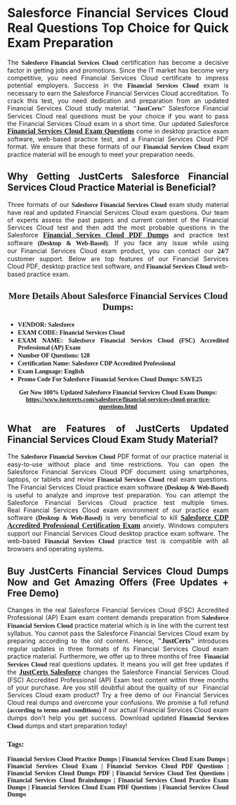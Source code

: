 <h1 style="text-align: justify;"><strong>Salesforce Financial Services Cloud Real Questions Top Choice for Quick Exam Preparation</strong></h1>

<p style="text-align: justify;">The <span style="font-family:Georgia,serif;"><strong>Salesforce Financial Services Cloud</strong></span> certification has become a decisive factor in getting jobs and promotions. Since the IT market has become very competitive, you need&nbsp;Financial Services Cloud certificate to impress potential employers. Success in the&nbsp;<span style="font-family:Georgia,serif;"><strong>Financial Services Cloud</strong></span> exam is necessary to earn the Salesforce Financial Services Cloud accreditation. To crack this test, you need dedication and preparation from an updated Financial Services Cloud study material. <span style="font-size:14px;"><span style="font-family:Georgia,serif;"><strong>&quot;JustCerts&quot;</strong></span></span>&nbsp;Salesforce Financial Services Cloud real questions must be your choice if you want to pass the&nbsp;Financial Services Cloud exam in a short time. Our updated Salesforce <a href="https://www.justcerts.com/salesforce/financial-services-cloud-practice-questions.html"><span style="font-size:16px;"><span style="font-family:Georgia,serif;"><strong>Financial Services Cloud Exam Questions</strong></span></span></a> come in desktop practice exam software, web-based practice test, and a Financial Services Cloud PDF format. We ensure that these formats of our <span style="font-family:Georgia,serif;"><strong>Financial Services Cloud</strong></span> exam practice material will be enough to meet your preparation needs.</p>

<h2 style="text-align: justify;"><strong>Why Getting JustCerts Salesforce Financial Services Cloud Practice Material is Beneficial?</strong></h2>

<p style="text-align: justify;">Three formats of our <span style="font-family:Georgia,serif;"><strong>Salesforce Financial Services Cloud</strong></span> exam study material have real and updated Financial Services Cloud exam questions. Our team of experts assess the past papers and current content of the Financial Services Cloud test and then add the most probable questions in the Salesforce <a href="https://www.justcerts.com/salesforce/financial-services-cloud-practice-questions.html"><span style="font-size:16px;"><span style="font-family:Georgia,serif;"><strong>Financial Services Cloud PDF Dumps</strong></span></span></a>&nbsp;and practice test software <span style="font-family:Georgia,serif;"><strong>(Desktop &amp; Web-Based)</strong></span>. If you face any issue while using our&nbsp;Financial Services Cloud exam product, you can contact our <span style="font-family:Georgia,serif;"><strong>24/7</strong></span> customer support. Below are top features of our Financial Services Cloud&nbsp;PDF, desktop practice test software, and<span style="font-family:Georgia,serif;"><strong>&nbsp;Financial Services Cloud</strong></span> web-based practice exam.</p>

<h2 style="text-align: center;"><strong><span style="font-family:Georgia,serif;">More Details About Salesforce Financial Services Cloud Dumps:</span></strong></h2>

<ul>
	<li style="text-align: justify;"><span style="font-size:14px;"><span style="font-family:Georgia,serif;"><strong>VENDOR: Salesforce</strong></span></span></li>
	<li style="text-align: justify;"><span style="font-size:14px;"><span style="font-family:Georgia,serif;"><strong>EXAM CODE: Financial Services Cloud</strong></span></span></li>
	<li style="text-align: justify;"><span style="font-size:14px;"><span style="font-family:Georgia,serif;"><strong>EXAM NAME: Salesforce Financial Services Cloud (FSC) Accredited Professional (AP) Exam</strong></span></span></li>
	<li style="text-align: justify;"><span style="font-size:14px;"><span style="font-family:Georgia,serif;"><strong>Number OF Questions: 128</strong></span></span></li>
	<li style="text-align: justify;"><span style="font-size:14px;"><span style="font-family:Georgia,serif;"><strong>Certification Name: Salesforce CDP Accredited Professional</strong></span></span></li>
	<li style="text-align: justify;"><span style="font-size:14px;"><span style="font-family:Georgia,serif;"><strong>Exam Language: English</strong></span></span></li>
	<li style="text-align: justify;"><span style="font-size:14px;"><span style="font-family:Georgia,serif;"><strong>Promo Code For Salesforce Financial Services Cloud Dumps: SAVE25</strong></span></span></li>
</ul>

<p style="text-align: center;"><strong><span style="font-family:Georgia,serif;"><span style="font-size:14px;">Get Now 100% Updated Salesforce Financial Services Cloud Exam Dumps:</span> <a href="https://www.justcerts.com/salesforce/financial-services-cloud-practice-questions.html">https://www.justcerts.com/salesforce/financial-services-cloud-practice-questions.html</a></span></strong></p>

<h2 style="text-align: justify;"><strong>What are Features of JustCerts Updated Financial Services Cloud Exam Study Material?</strong></h2>

<p style="text-align: justify;">The <span style="font-family:Georgia,serif;"><strong>Salesforce Financial Services Cloud</strong></span> PDF format of our practice material is easy-to-use without place and time restrictions. You can open the Salesforce Financial Services Cloud PDF document using smartphones, laptops, or tablets and revise <span style="font-family:Georgia,serif;"><strong>Financial Services Cloud</strong></span> real exam questions. The Financial Services Cloud practice exam software <span style="font-family:Georgia,serif;"><strong>(Desktop &amp; Web-Based)</strong></span> is useful to analyze and improve test preparation. You can attempt the Salesforce Financial Services Cloud practice test multiple times. Real&nbsp;Financial Services Cloud exam environment of our practice exam software <span style="font-family:Georgia,serif;"><strong>(Desktop &amp; Web-Based)</strong></span> is very beneficial to kill <a href="https://www.justcerts.com/salesforce/salesforce-cdp-accredited-professional-certification-exams.html"><span style="font-size:16px;"><span style="font-family:Georgia,serif;"><strong>Salesforce CDP Accredited Professional Certification Exam</strong></span></span></a> anxiety. Windows computers support our&nbsp;Financial Services Cloud desktop practice exam software. The web-based <span style="font-family:Georgia,serif;"><strong>Financial Services Cloud </strong></span>practice test is compatible with all browsers and operating systems.</p>

<h2 style="text-align: justify;"><strong>Buy JustCerts Financial Services Cloud Dumps Now and Get Amazing Offers (Free Updates + Free Demo)</strong></h2>

<p style="text-align: justify;">Changes in the real Salesforce Financial Services Cloud (FSC) Accredited Professional (AP) Exam&nbsp;exam content demands preparation from <span style="font-family:Georgia,serif;"><strong>Salesforce Financial Services Cloud</strong></span> practice material which is in line with the current test syllabus. You cannot pass the Salesforce Financial Services Cloud exam by preparing according to the old content. Hence, <span style="font-size:16px;"><span style="font-family:Georgia,serif;"><strong>&quot;JustCerts&quot;</strong></span></span> introduces regular updates in three formats of its Financial Services Cloud exam practice material. Furthermore, we offer up to three months of free <span style="font-family:Georgia,serif;"><strong>&nbsp;Financial Services Cloud </strong></span>real questions updates. It means you will get free updates if the <a href="https://www.justcerts.com/salesforce-certification-exams.html"><span style="font-size:16px;"><span style="font-family:Georgia,serif;"><strong>JustCerts Salesforce</strong></span></span></a> changes the Salesforce Financial Services Cloud (FSC) Accredited Professional (AP) Exam test content within three months of your purchase. Are you still doubtful about the quality of our&nbsp; Financial Services Cloud exam product? Try a free demo of our Financial Services Cloud real dumps and overcome your confusions. We promise a full refund <span style="font-family:Georgia,serif;"><strong>(according to terms and conditions)</strong></span> if our actual&nbsp;Financial Services Cloud exam dumps don&#39;t help you get success. Download updated<span style="font-family:Georgia,serif;"><strong>&nbsp;Financial Services Cloud</strong></span> dumps and start preparation today!</p>

<h3 style="text-align: justify;"><span style="font-family:Georgia,serif;"><strong>Tags:</strong></span></h3>

<p style="text-align: justify;"><span style="font-family:Georgia,serif;"><strong>Financial Services Cloud Practice Dumps | Financial Services Cloud Exam Dumps | Financial Services Cloud Exam | Financial Services Cloud PDF Questions | Financial Services Cloud Dumps PDF | Financial Services Cloud Test Questions | Financial Services Cloud Braindumps | Financial Services Cloud Practice Exam Dumps | Financial Services Cloud Exam PDF Questions | Financial Services Cloud Dumps</strong></span></p>
